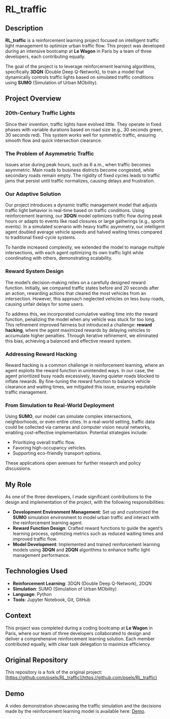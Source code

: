 # RL_traffic

## Description
**RL_traffic** is a reinforcement learning project focused on intelligent traffic light management to optimize urban traffic flow. This project was developed during an intensive bootcamp at **Le Wagon** in Paris by a team of three developers, each contributing equally.

The goal of the project is to leverage reinforcement learning algorithms, specifically **3DQN** (Double Deep Q-Network), to train a model that dynamically controls traffic lights based on simulated traffic conditions using **SUMO** (Simulation of Urban MObility).

## Project Overview
### 20th-Century Traffic Lights
Since their invention, traffic lights have evolved little. They operate in fixed phases with variable durations based on road size (e.g., 30 seconds green, 30 seconds red). This system works well for symmetric traffic, ensuring smooth flow and quick intersection clearance.

### The Problem of Asymmetric Traffic
Issues arise during peak hours, such as 6 a.m., when traffic becomes asymmetric. Main roads to business districts become congested, while secondary roads remain empty. The rigidity of fixed cycles leads to traffic jams that persist until traffic normalizes, causing delays and frustration.

### Our Adaptive Solution
Our project introduces a dynamic traffic management model that adjusts traffic light behavior in real-time based on traffic conditions. Using reinforcement learning, our **3DQN** model optimizes traffic flow during peak hours or adapts to events like road closures or large gatherings (e.g., sports events). In a simulated scenario with heavy traffic asymmetry, our intelligent agent doubled average vehicle speeds and halved waiting times compared to traditional fixed-cycle systems.

To handle increased complexity, we extended the model to manage multiple intersections, with each agent optimizing its own traffic light while coordinating with others, demonstrating scalability.

### Reward System Design
The model’s decision-making relies on a carefully designed reward function. Initially, we compared traffic states before and 20 seconds after an action, rewarding actions that cleared the most vehicles from an intersection. However, this approach neglected vehicles on less busy roads, causing unfair delays for some users.

To address this, we incorporated cumulative waiting time into the reward function, penalizing the model when any vehicle was stuck for too long. This refinement improved fairness but introduced a challenge: **reward hacking**, where the agent maximized rewards by delaying vehicles to accumulate higher penalties. Through iterative refinement, we eliminated this bias, achieving a balanced and effective reward system.

### Addressing Reward Hacking
Reward hacking is a common challenge in reinforcement learning, where an agent exploits the reward function in unintended ways. In our case, the agent prioritized busy roads excessively, leaving quieter roads blocked to inflate rewards. By fine-tuning the reward function to balance vehicle clearance and waiting times, we mitigated this issue, ensuring equitable traffic management.

### From Simulation to Real-World Deployment
Using **SUMO**, our model can simulate complex intersections, neighborhoods, or even entire cities. In a real-world setting, traffic data could be collected via cameras and computer vision neural networks, enabling cost-effective implementation. Potential strategies include:
- Prioritizing overall traffic flow.
- Favoring high-occupancy vehicles.
- Supporting eco-friendly transport options.

These applications open avenues for further research and policy discussions.

## My Role
As one of the three developers, I made significant contributions to the design and implementation of the project, with the following responsibilities:
- **Development Environment Management**: Set up and customized the **SUMO** simulation environment to model urban traffic and interact with the reinforcement learning agent.
- **Reward Function Design**: Crafted reward functions to guide the agent’s learning process, optimizing metrics such as reduced waiting times and improved traffic flow.
- **Model Development**: Implemented and trained reinforcement learning models using **3DQN** and **2DQN** algorithms to enhance traffic light management performance.

## Technologies Used
- **Reinforcement Learning**: 3DQN (Double Deep Q-Network), 2DQN
- **Simulation**: SUMO (Simulation of Urban MObility)
- **Language**: Python
- **Tools**: Jupyter Notebook, Git, GitHub

## Context
This project was completed during a coding bootcamp at **Le Wagon** in Paris, where our team of three developers collaborated to design and deliver a comprehensive reinforcement learning solution. Each member contributed equally, with clear task delegation to maximize efficiency.

## Original Repository
This repository is a fork of the original project: [https://github.com/psels/RL_traffic](https://github.com/psels/RL_traffic)

## Demo
A video demonstration showcasing the traffic simulation and the decisions made by the reinforcement learning model is available here: [Demo](https://www.youtube.com/watch?v=bnvSJbV-G6g).
